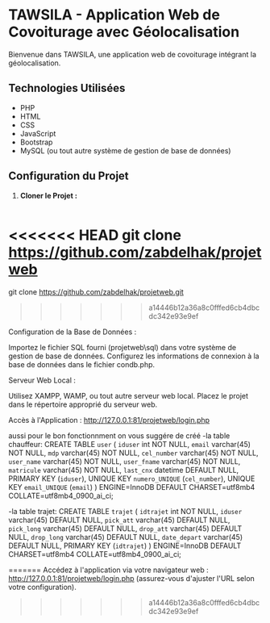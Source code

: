 # TAWSILA - Application Web de Covoiturage avec Géolocalisation

Bienvenue dans TAWSILA, une application web de covoiturage intégrant la géolocalisation. 

## Technologies Utilisées

- PHP
- HTML
- CSS
- JavaScript
- Bootstrap
- MySQL (ou tout autre système de gestion de base de données)

## Configuration du Projet

1. **Cloner le Projet :**
   ```bash
<<<<<<< HEAD
   git clone https://github.com/zabdelhak/projetweb
=======
   git clone https://github.com/zabdelhak/projetweb.git
>>>>>>> a14446b12a36a8c0fffed6cb4dbcdc342e93e9ef

Configuration de la Base de Données :

Importez le fichier SQL fourni (projetweb\sql) dans votre système de gestion de base de données.
Configurez les informations de connexion à la base de données dans le fichier condb.php.

Serveur Web Local :

Utilisez XAMPP, WAMP, ou tout autre serveur web local.
Placez le projet dans le répertoire approprié du serveur web.

Accès à l'Application : http://127.0.0.1:81/projetweb/login.php 

aussi pour le bon fonctionnment on vous suggére de créé
-la table  chauffeur: 
 CREATE TABLE `user` (
  `iduser` int NOT NULL,
  `email` varchar(45) NOT NULL,
  `mdp` varchar(45) NOT NULL,
  `cel_number` varchar(45) NOT NULL,
  `user_name` varchar(45) NOT NULL,
  `user_fname` varchar(45) NOT NULL,
  `matricule` varchar(45) NOT NULL,
  `last_cnx` datetime DEFAULT NULL,
  PRIMARY KEY (`iduser`),
  UNIQUE KEY `numero_UNIQUE` (`cel_number`),
  UNIQUE KEY `email_UNIQUE` (`email`)
) ENGINE=InnoDB DEFAULT CHARSET=utf8mb4 COLLATE=utf8mb4_0900_ai_ci;

-la table  trajet:
CREATE TABLE `trajet` (
  `idtrajet` int NOT NULL,
  `iduser` varchar(45) DEFAULT NULL,
  `pick_att` varchar(45) DEFAULT NULL,
  `pick_long` varchar(45) DEFAULT NULL,
  `drop_att` varchar(45) DEFAULT NULL,
  `drop_long` varchar(45) DEFAULT NULL,
  `date_depart` varchar(45) DEFAULT NULL,
  PRIMARY KEY (`idtrajet`)
) ENGINE=InnoDB DEFAULT CHARSET=utf8mb4 COLLATE=utf8mb4_0900_ai_ci;


=======
Accédez à l'application via votre navigateur web : http://127.0.0.1:81/projetweb/login.php (assurez-vous d'ajuster l'URL selon votre configuration).
>>>>>>> a14446b12a36a8c0fffed6cb4dbcdc342e93e9ef
